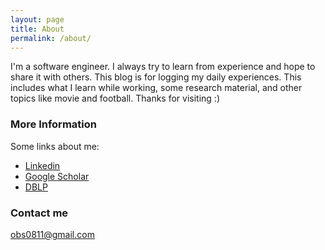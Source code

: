 ```yaml
---
layout: page
title: About
permalink: /about/
---
```


I'm a software engineer. I always try to learn from experience and hope to share it with others. This blog is for logging my daily experiences. This includes what I learn while working, some research material, and other topics like movie and football. Thanks for visiting :)

### More Information

Some links about me:

- [Linkedin](https://www.linkedin.com/in/byungsoo-oh-800351140/)
- [Google Scholar](https://scholar.google.com/citations?hl=ko&user=vjpwFacAAAAJ)
- [DBLP](https://dblp.org/pid/228/4692.html)

### Contact me

[obs0811@gmail.com](mailto:obs0811@gmail.com)